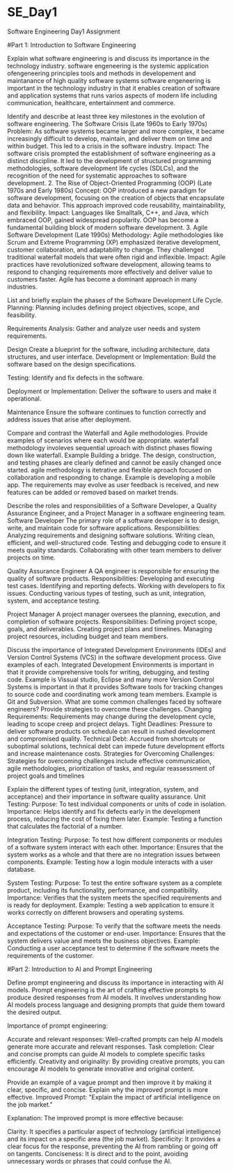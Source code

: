 # SE_Day1
Software Engineering Day1 Assignment

#Part 1: Introduction to Software Engineering

Explain what software engineering is and discuss its importance in the technology industry.
software engeneering is the systemic application ofengeneering principles tools and methods in developement and maintanance of high quality software systems
software engeneering is important in the technology industry in that it enables creation of software and application systems that runs varios aspects of modern life including communication, healthcare, entertainment and commerce.

Identify and describe at least three key milestones in the evolution of software engineering.
The Software Crisis (Late 1960s to Early 1970s)
Problem: As software systems became larger and more complex, it became increasingly difficult to develop, maintain, and deliver them on time and within budget. This led to a crisis in the software industry.
Impact: The software crisis prompted the establishment of software engineering as a distinct discipline. It led to the development of structured programming methodologies, software development life cycles (SDLCs), and the recognition of the need for systematic approaches to software development.
2. The Rise of Object-Oriented Programming (OOP) (Late 1970s and Early 1980s)
Concept: OOP introduced a new paradigm for software development, focusing on the creation of objects that encapsulate data and behavior. This approach improved code reusability, maintainability, and flexibility.
Impact: Languages like Smalltalk, C++, and Java, which embraced OOP, gained widespread popularity. OOP has become a fundamental building block of modern software development.
3. Agile Software Development (Late 1990s)
Methodology: Agile methodologies like Scrum and Extreme Programming (XP) emphasized iterative development, customer collaboration, and adaptability to change. They challenged traditional waterfall models that were often rigid and inflexible.
Impact: Agile practices have revolutionized software development, allowing teams to respond to changing requirements more effectively and deliver value to customers faster. Agile has become a dominant approach in many industries.

List and briefly explain the phases of the Software Development Life Cycle.
Planning:
 Planning includes defining project objectives, scope, and feasibility.

Requirements Analysis:
Gather and analyze user needs and system requirements.

Design
 Create a blueprint for the software, including architecture, data structures, and user interface.
Development or Implementation:
Build the software based on the design specifications.

Testing:
Identify and fix defects in the software.

Deployment or Implementation:
Deliver the software to users and make it operational.

Maintenance
Ensure the software continues to function correctly and address issues that arise after deployment.



Compare and contrast the Waterfall and Agile methodologies. Provide examples of scenarios where each would be appropriate. 
waterfall methodology involeves sequential uproach with distinct phases flowing down like waterfall. Example Building a bridge. The design, construction, and testing phases are clearly defined and cannot be easily changed once started.
agile methodology is itetrative and flexible aproach focused on collaboration and responding to change. Example is developing a mobile app. The requirements may evolve as user feedback is received, and new features can be added or removed based on market trends.

Describe the roles and responsibilities of a Software Developer, a Quality Assurance Engineer, and a Project Manager in a software engineering team.
Software Developer
The primary role of a software developer is to design, write, and maintain code for software applications.
Responsibilities:
Analyzing requirements and designing software solutions.
Writing clean, efficient, and well-structured code.
Testing and debugging code to ensure it meets quality standards.
Collaborating with other team members to deliver projects on time.

Quality Assurance Engineer
A QA engineer is responsible for ensuring the quality of software products.
Responsibilities:
Developing and executing test cases.
Identifying and reporting defects.
Working with developers to fix issues.
Conducting various types of testing, such as unit, integration, system, and acceptance testing.

Project Manager
 A project manager oversees the planning, execution, and completion of software projects.
Responsibilities:
Defining project scope, goals, and deliverables.
Creating project plans and timelines.
Managing project resources, including budget and team members.


Discuss the importance of Integrated Development Environments (IDEs) and Version Control Systems (VCS) in the software development process. Give examples of each.
Integrated Development Environments is important in  that it provide comprehensive tools for writing, debugging, and testing code. Example is Vissual studio, Eclipse and many more
Version Control Systems is important in that it provides Software tools for tracking changes to source code and coordinating work among team members. Example is Git and Subversion.
What are some common challenges faced by software engineers? Provide strategies to overcome these challenges.
Changing Requirements: Requirements may change during the development cycle, leading to scope creep and project delays.
 Tight Deadlines: Pressure to deliver software products on schedule can result in rushed development and compromised quality.
Technical Debt: Accrued from shortcuts or suboptimal solutions, technical debt can impede future development efforts and increase maintenance costs.
Strategies for Overcoming Challenges: Strategies for overcoming challenges include effective communication, agile methodologies, prioritization of tasks, and regular reassessment of project goals and timelines


Explain the different types of testing (unit, integration, system, and acceptance) and their importance in software quality assurance.
Unit Testing:
Purpose: To test individual components or units of code in isolation.
Importance: Helps identify and fix defects early in the development process, reducing the cost of fixing them later.
Example: Testing a function that calculates the factorial of a number.

Integration Testing:
Purpose: To test how different components or modules of a software system interact with each other.
Importance: Ensures that the system works as a whole and that there are no integration issues between components.
Example: Testing how a login module interacts with a user database.

System Testing:
Purpose: To test the entire software system as a complete product, including its functionality, performance, and compatibility.
Importance: Verifies that the system meets the specified requirements and is ready for deployment.
Example: Testing a web application to ensure it works correctly on different browsers and operating systems.

Acceptance Testing:
Purpose: To verify that the software meets the needs and expectations of the customer or end-user.
Importance: Ensures that the system delivers value and meets the business objectives.
Example: Conducting a user acceptance test to determine if the software meets the requirements of the customer.


#Part 2: Introduction to AI and Prompt Engineering


Define prompt engineering and discuss its importance in interacting with AI models.
Prompt engineering is the art of crafting effective prompts to produce desired responses from AI models. It involves understanding how AI models process language and designing prompts that guide them toward the desired output.

Importance of prompt engineering:

Accurate and relevant responses: Well-crafted prompts can help AI models generate more accurate and relevant responses.
Task completion: Clear and concise prompts can guide AI models to complete specific tasks efficiently.
Creativity and originality: By providing creative prompts, you can encourage AI models to generate innovative and original content.


Provide an example of a vague prompt and then improve it by making it clear, specific, and concise. Explain why the improved prompt is more effective.
Improved Prompt: "Explain the impact of artificial intelligence on the job market."

Explanation: The improved prompt is more effective because:

Clarity: It specifies a particular aspect of technology (artificial intelligence) and its impact on a specific area (the job market).
Specificity: It provides a clear focus for the response, preventing the AI from rambling or going off on tangents.
Conciseness: It is direct and to the point, avoiding unnecessary words or phrases that could confuse the AI.
